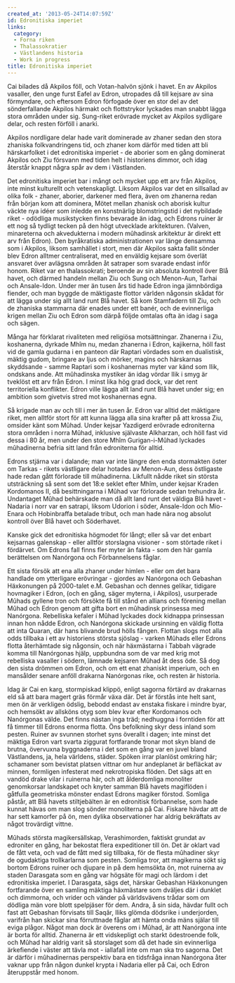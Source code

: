 ```yaml
---
created_at: '2013-05-24T14:07:59Z'
id: Edronitiska imperiet
links:
  category:
  - Forna riken
  - Thalassokratier
  - Västlandens historia
  - Work in progress
title: Edronitiska imperiet
---
```


Cai bilades då Akpilos föll, och Votan-halvön sjönk i havet. En av Akpilos vasaller, den unge furst
Eafel av Edron, utropades då till kejsare av sina förmyndare, och eftersom Edron förfogade över en
stor del av det sönderfallande Akpilos härmakt och flottstrykor lyckades man snabbt lägga stora
områden under sig. Sung-riket erövrade mycket av Akpilos sydligare delar, och resten förföll i
anarki.

Akpilos nordligare delar hade varit dominerade av zhaner sedan den stora zhaniska folkvandringens
tid, och zhaner kom därför med tiden att bli härskarfolket i det edronitiska imperiet - de aborier
som en gång dominerat Akpilos och Ziu försvann med tiden helt i historiens dimmor, och idag återstår
knappt några spår av dem i Västlanden.

Det edronitiska imperiet bar i mångt och mycket upp ett arv från Akpilos, inte minst kulturellt och
vetenskapligt. Liksom Akpilos var det en sillsallad av olika folk - zhaner, aborier, darkener med
flera, även om zhanerna redan från början kom att dominera, Mötet mellan zhanisk och aborisk kultur
väckte nya idéer som inledde en konstnärlig blomstringstid i det nybildade riket - odödliga
musikstycken finns bevarade än idag, och Edrons ruiner är ett nog så tydligt tecken på den högt
utvecklade arkitekturen. (Valven, minareterna och akvedukterna i modern mûhadinsk arkitektur är
direkt ett arv från Edron). Den byråkratiska administrationen var länge densamma som i Akpilos,
liksom samhället i stort, men där Akpilos sakta fallit sönder blev Edron alltmer centraliserat, med
en enväldig kejsare som överlät ansvaret över avlägsna områden åt satraper som svarade endast inför
honom. Riket var en thalassokrati; beroende av sin absoluta kontroll över Blå havet, och därmed
handeln mellan Ziu och Sung och Menon-Aun, Tarhai och Ansale-Idon. Under mer än tusen års tid hade
Edron inga jämnbördiga fiender, och man byggde de mäktigaste flottor världen någonsin skådat för att
lägga under sig allt land runt Blå havet. Så kom Stamfadern till Ziu, och de zhaniska stammarna där
enades under ett banér, och de evinnerliga krigen mellan Ziu och Edron som därpå följde omtalas ofta
än idag i saga och sägen.

Många har förklarat rivaliteten med religiösa motsättningar. Zhanerna i Ziu, koshanerna, dyrkade
Mhîm nu, medan zhanerna i Edron, kajikerna, höll fast vid de gamla gudarna i en panteon där Raptari
vördades som en dualistisk, mäktig gudom, bringare av ljus och mörker, magins och härskarnas
skyddsande - samme Raptari som i koshanernas myter var känd som Ilik, ondskans ande. Att mûhadinska
mystiker än idag vördar Ilik i smyg är tveklöst ett arv från Edron. I minst lika hög grad dock, var
det rent territoriella konflikter. Edron ville lägga allt land runt Blå havet under sig; en ambition
som givetvis stred mot koshanernas egna.

Så krigade man av och till i mer än tusen år. Edron var alltid det mäktigare riket, men alltför
stort för att kunna lägga alla sina krafter på att krossa Ziu, omsider känt som Mûhad. Under kejsar
Yazdigerd erövrade edroniterna stora områden i norra Mûhad, inklusive självaste Alkharzan, och höll
fast vid dessa i 80 år, men under den store Mhîm Gurigan-i-Mûhad lyckades mûhadinerna befria sitt
land från edroniterna för alltid.

Edrons stjärna var i dalande; man var inte längre den enda stormakten öster om Tarkas - rikets
västligare delar hotades av Menon-Aun, dess östligaste hade redan gått förlorade till mûhadinerna.
Likfullt nådde riket sin största utsträckning så sent som det 18:e seklet efter Mhîm, under kejsar
Kraden Kordomanos II, då besittningarna i Mûhad var förlorade sedan trehundra år. Undantaget Mûhad
behärskade man då allt land runt det väldiga Blå havet - Nadaria i norr var en satrapi, liksom
Udorion i söder, Ansale-Idon och Mio-Enara och Hobinbraffa betalade tribut, och man hade nära nog
absolut kontroll över Blå havet och Söderhavet.

Kanske gick det edronitiska högmodet för långt; eller så var det enbart kejsarnas galenskap - eller
alltför storslagna visioner - som störtade riket i fördärvet. Om Edrons fall finns fler myter än
fakta - som den här gamla berättelsen om Nanórgona och Förbannelsens fåglar.

Ett sista försök att ena alla zhaner under himlen - eller om det bara handlade om ytterligare
erövringar - gjordes av Nanórgona och Gebashan Häxkonungen på 2000-talet e.M. Gebashan och dennes
gelikar, tidigare hovmagiker i Edron, (och en gång, säger myterna, i Akpilos), usurperade Mûhads
gyllene tron och försökte få till stånd en allians och förening mellan Mûhad och Edron genom att
gifta bort en mûhadinsk prinsessa med Nanórgona. Rebelliska kefaler i Mûhad lyckades dock kidnappa
prinsessan innan hon nådde Edron, och Nanórgona skickade ursinning en väldig flotta att inta Quaran,
där hans blivande brud hölls fången. Flottan slogs mot alla odds tillbaka i ett av historiens
största sjöslag - varken Mûhads eller Edrons flotta återhämtade sig någonsin, och när häxmästarna i
Tabbah vägrade komma till Nanórgonas hjälp, uppbundna som de var med krig mot rebelliska vasaller i
södern, lämnade kejsaren Mûhad åt dess öde. Så dog den sista drömmen om Edron, och om ett enat
zhaniskt imperium, och en mansålder senare anföll drakarna Nanórgonas rike, och resten är historia.

Idag är Cai en karg, stormpiskad klippö, enligt sagorna förtärd av drakarnas eld så att bara magert
gräs förmår växa där. Det är förstås inte helt sant, men ön är verkligen ödslig, bebodd endast av
enstaka fiskare i mindre byar, och hemsökt av allsköns otyg som blev kvar efter Kordomanos och
Nanórgonas välde. Det finns nästan inga träd; nedhuggna i forntiden för att få timmer till Edrons
enorma flotta. Öns befolkning skyr dess inland som pesten. Ruiner av svunnen storhet syns överallt i
dagen; inte minst det mäktiga Edron vart svarta ziggurat fortfarande tronar mot skyn bland de
brutna, övervuxna byggnaderna i det som en gång var en juvel bland Västlandens, ja, hela världens,
städer. Spöken irrar planlöst omkring här; schamaner som bevistat platsen vittnar om hur andeplanet
är befläckat av minnen, formligen infesterat med nekrotropiska flöden. Det sägs att en vandöd drake
vilar i ruinerna här, och att ålderdomliga monoliter genomkorsar landskapet och knyter samman Blå
havets magiflöden i gåtfulla geometriska mönster endast Edrons magiker förstod. Somliga påstår, att
Blå havets stiltjebälten är en edronitisk förbannelse, som hade kunnat hävas om man slog sönder
monoliterna på Cai. Fiskare hävdar att de har sett kamorfer på ön, men dylika observationer har
aldrig bekräftats av något trovärdigt vittne.

Mûhads största magikersällskap, Verashimorden, faktiskt grundat av edroniter en gång, har bekostat
flera expeditioner till ön. Det är oklart vad de fått veta, och vad de fått med sig tillbaka, för de
flesta mûhadiner skyr de ogudaktiga trollkarlarna som pesten. Somliga tror, att magikerna sökt sig
bortom Edrons ruiner och djupare in på dem hemsökta ön, mot ruinerna av staden Darasgata som en gång
var högsäte för magi och lärdom i det edronitiska imperiet. I Darasgata, sägs det, härskar Gebashan
Häxkonungen fortfarande över en samling mäktiga häxmästare som dväljes där i dunklet och dimmorna,
och vrider och vänder på världsvävens trådar som om dödliga män vore blott spelpjäser för dem.
Andra, å sin sida, hävdar fullt och fast att Gebashan förvisats till Saqâr, Iliks glömda dödsrike i
underjorden, varifrån han skickar sina förruttnade fåglar att hämta onda mäns själar till eviga
plågor. Något man dock är överens om i Mûhad, är att Nanórgona inte är borta för alltid. Zhanerna är
ett vidskepligt och starkt ödestroende folk, och Mûhad har aldrig varit så storslaget som då det
hade sin evinnerliga ärkefiende i väster att tävla mot - iallafall inte om man ska tro sagorna. Det
är därför i mûhadinernas perspektiv bara en tidsfråga innan Nanórgona åter vaknar upp från någon
dunkel krypta i Nadaria eller på Cai, och Edron återuppstår med honom.
